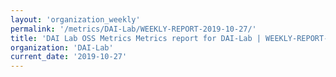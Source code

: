 ```yaml
---
layout: 'organization_weekly'
permalink: '/metrics/DAI-Lab/WEEKLY-REPORT-2019-10-27/'
title: 'DAI Lab OSS Metrics Metrics report for DAI-Lab | WEEKLY-REPORT-2019-10-27'
organization: 'DAI-Lab'
current_date: '2019-10-27'
---
```

